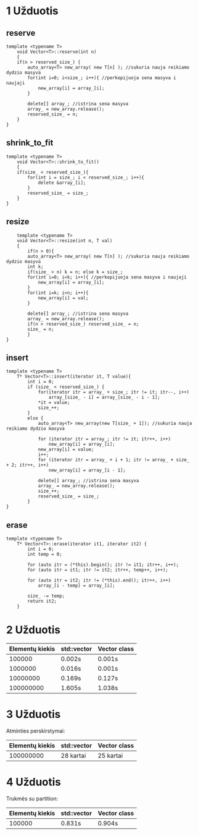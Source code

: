 # 1 Užduotis

## reserve
```
template <typename T>
    void Vector<T>::reserve(int n)
    {
    if(n > reserved_size_) {
        auto_array<T> new_array( new T[n] ); //sukuria nauja reikiamo dydzio masyva
        for(int i=0; i<size_; i++){ //perkopijuoja sena masyva i naujaji
            new_array[i] = array_[i];
        }

        delete[] array_; //istrina sena masyva
        array_ = new_array.release();
        reserved_size_ = n;
    }
}
```
## shrink_to_fit
```
template <typename T>
    void Vector<T>::shrink_to_fit()
    {
    if(size_ < reserved_size_){
        for(int i = size_; i < reserved_size_; i++){
            delete &array_[i];
        }
        reserved_size_ = size_;
    }
}
```

## resize
```
    template <typename T>
    void Vector<T>::resize(int n, T val)
    {
        if(n > 0){
        auto_array<T> new_array( new T[n] ); //sukuria nauja reikiamo dydzio masyva
        int k;
        if(size_ > n) k = n; else k = size_;
        for(int i=0; i<k; i++){ //perkopijuoja sena masyva i naujaji
            new_array[i] = array_[i];
        }
        for(int i=k; i<n; i++){
            new_array[i] = val;
        }

        delete[] array_; //istrina sena masyva
        array_ = new_array.release();
        if(n > reserved_size_) reserved_size_ = n;
        size_ = n;
        }
}
```

## insert
```
template <typename T>
    T* Vector<T>::insert(iterator it, T value){
		int i = 0;
		if (size_ < reserved_size_) {
			for(iterator itr = array_ + size_; itr != it; itr--, i++)
				array_[size_ - i] = array_[size_ - i - 1];
			*it = value;
			size_++;
		}
		else {
			auto_array<T> new_array(new T[size_ + 1]); //sukuria nauja reikiamo dydzio masyva

			for (iterator itr = array_; itr != it; itr++, i++)
				new_array[i] = array_[i];
			new_array[i] = value;
			i++;
			for (iterator itr = array_ + i + 1; itr != array_ + size_ + 2; itr++, i++)
				new_array[i] = array_[i - 1];

			delete[] array_; //istrina sena masyva
			array_ = new_array.release();
			size_++;
			reserved_size_ = size_;
		}
}
```

## erase
```
template <typename T>
    T* Vector<T>::erase(iterator it1, iterator it2) {
		int i = 0;
		int temp = 0;

		for (auto itr = (*this).begin(); itr != it1; itr++, i++);
		for (auto itr = it1; itr != it2; itr++, temp++, i++);

		for (auto itr = it2; itr != (*this).end(); itr++, i++)
			array_[i - temp] = array_[i];

		size_ -= temp;
		return it2;
	}
  ```
  
# 2 Užduotis

| Elementų kiekis | std::vector | Vector class |
| --------------  | ----------- | ------------ |
| 100000          | 0.002s      | 0.001s       |
| 1000000         | 0.016s      | 0.001s       |
| 10000000        | 0.169s      | 0.127s       |
| 100000000       | 1.605s      | 1.038s       |

# 3 Užduotis

Atminties perskirstymai:

| Elementų kiekis | std::vector | Vector class |
| --------------  | ----------- | ------------ |
| 100000000       | 28 kartai   | 25 kartai    |

# 4 Užduotis

Trukmės su partition:

| Elementų kiekis | std::vector | Vector class |
| --------------  | ----------- | ------------ |
| 100000          | 0.831s      | 0.904s       |
